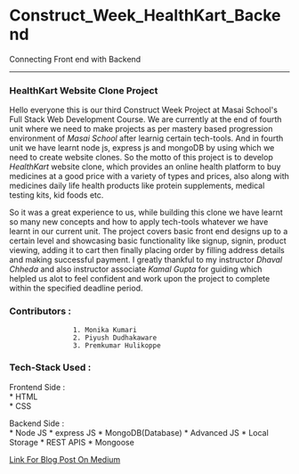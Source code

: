 # Construct_Week_HealthKart_Backend
 Connecting Front end with Backend

  ---
 
### **HealthKart Website Clone Project**

Hello everyone this is our third Construct Week Project at Masai School's Full Stack Web Development Course. We are currently at the end of fourth unit where we need to make projects as per mastery based progression environment of _Masai School_ after learnig certain tech-tools. And in fourth unit we have learnt node js, express js and mongoDB by using which we need to create website clones. So the motto of this project is to develop *HealthKart* website clone, which provides an online health platform to buy medicines at a good price with a variety of types and prices, also along with medicines daily life health products like protein supplements, medical testing kits, kid foods etc.

  So it was a great experience to us, while building this clone we have learnt so many new concepts and how to apply tech-tools whatever we have learnt in our current unit. The project covers basic front end designs up to a certain level and showcasing basic functionality like signup, signin, product viewing, adding it to cart then finally placing order by filling address details and making successful payment. I greatly thankful to my instructor *Dhaval Chheda* and also instructor associate *Kamal Gupta* for guiding which helpled us alot to feel confident and work upon the project to complete within the specified deadline period.
  
  ### Contributors : 
                    1. Monika Kumari
                    2. Piyush Dudhakaware
                    3. Premkumar Hulikoppe

### Tech-Stack Used : 

Frontend Side   :  
                   * HTML  
                   * CSS

Backend  Side   :  
                   * Node JS 
                   * express JS
                   * MongoDB(Database) 
                   * Advanced JS 
                   * Local Storage
                   * REST APIS 
                   * Mongoose

[Link For Blog Post On Medium](https://medium.com/@premuhulikoppe/my-first-construct-week-project-1331359a7c7f)





